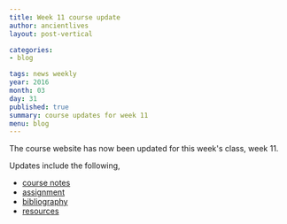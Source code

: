 ```yaml
---
title: Week 11 course update
author: ancientlives
layout: post-vertical

categories:
- blog

tags: news weekly
year: 2016
month: 03
day: 31
published: true
summary: course updates for week 11
menu: blog
---
```


The course website has now been updated for this week's class, week 11.

Updates include the following,

* [course notes](/notes)
* [assignment](/assignments)
* [bibliography](/bibliography)
* [resources](/links)
